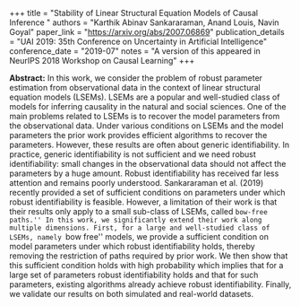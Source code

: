 +++
title = "Stability of Linear Structural Equation Models of Causal Inference "
authors = "Karthik Abinav Sankararaman, Anand Louis, Navin Goyal"
paper_link = "https://arxiv.org/abs/2007.06869"
publication_details = "UAI 2019: 35th Conference on Uncertainty in Artificial Intelligence"
conference_date = "2019-07"
notes = "A version of this appeared in NeurIPS 2018 Workshop on Causal Learning"
+++

<b>Abstract:</b>
In this work, we consider the problem of robust parameter estimation from observational data in the context of linear structural equation models (LSEMs). LSEMs are a popular and well-studied class of models for inferring causality in the natural and social sciences. One of the main problems related to LSEMs is to recover the model parameters from the observational data. Under various conditions on LSEMs and the model parameters the prior work provides efficient algorithms to recover the parameters. However, these results are often about generic identifiability. In practice, generic identifiability is not sufficient and we need robust identifiability: small changes in the observational data should not affect the parameters by a huge amount. Robust identifiability has received far less attention and remains poorly understood. Sankararaman et al. (2019) recently provided a set of sufficient conditions on parameters under which robust identifiability is feasible. However, a limitation of their work is that their results only apply to a small sub-class of LSEMs, called ``bow-free paths.'' In this work, we significantly extend their work along multiple dimensions. First, for a large and well-studied class of LSEMs, namely ``bow free'' models, we provide a sufficient condition on model parameters under which robust identifiability holds, thereby removing the restriction of paths required by prior work. We then show that this sufficient condition holds with high probability which implies that for a large set of parameters robust identifiability holds and that for such parameters, existing algorithms already achieve robust identifiability. Finally, we validate our results on both simulated and real-world datasets.